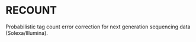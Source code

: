# RECOUNT

Probabilistic tag count error correction for  next generation sequencing data (Solexa/Illumina).
